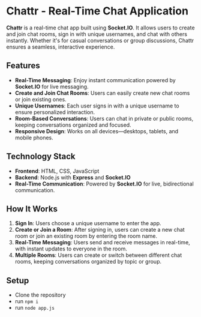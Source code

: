 # Chattr - Real-Time Chat Application

**Chattr** is a real-time chat app built using **Socket.IO**. It allows users to create and join chat rooms, sign in with unique usernames, and chat with others instantly. Whether it's for casual conversations or group discussions, Chattr ensures a seamless, interactive experience.

## Features

- **Real-Time Messaging**: Enjoy instant communication powered by **Socket.IO** for live messaging.
- **Create and Join Chat Rooms**: Users can easily create new chat rooms or join existing ones.
- **Unique Usernames**: Each user signs in with a unique username to ensure personalized interaction.
- **Room-Based Conversations**: Users can chat in private or public rooms, keeping conversations organized and focused.
- **Responsive Design**: Works on all devices—desktops, tablets, and mobile phones.

## Technology Stack

- **Frontend**: HTML, CSS, JavaScript
- **Backend**: Node.js with **Express** and **Socket.IO**
- **Real-Time Communication**: Powered by **Socket.IO** for live, bidirectional communication.

## How It Works

1. **Sign In**: Users choose a unique username to enter the app.
2. **Create or Join a Room**: After signing in, users can create a new chat room or join an existing room by entering the room name.
3. **Real-Time Messaging**: Users send and receive messages in real-time, with instant updates to everyone in the room.
4. **Multiple Rooms**: Users can create or switch between different chat rooms, keeping conversations organized by topic or group.

## Setup

- Clone the repository
- run ``npm i``
- run ``node app.js``
